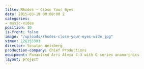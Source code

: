 ```yaml
---
title: Rhodes — Close Your Eyes
date: 2015-03-18 00:00:00 Z
categories:
- music-video
position: 10
is-front: false
image: "/uploads/rhodes-close-your-eyes-wide.jpg"
vimeo: 128155983
director: Yonatan Weisberg
production-company: Chief Productions
equipment: Panavised Arri Alexa 4:3 with G series anamorphics
layout: project
---
```


